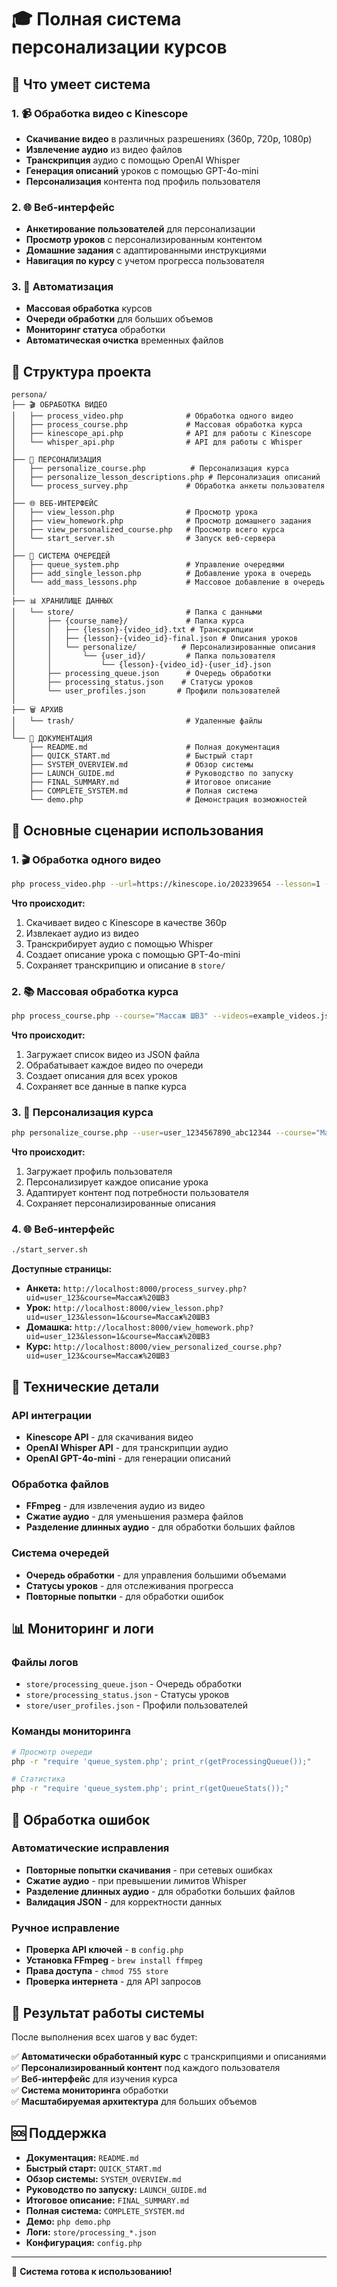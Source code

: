 # 🎓 Полная система персонализации курсов

## 🚀 Что умеет система

### 1. 📹 Обработка видео с Kinescope
- **Скачивание видео** в различных разрешениях (360p, 720p, 1080p)
- **Извлечение аудио** из видео файлов
- **Транскрипция** аудио с помощью OpenAI Whisper
- **Генерация описаний** уроков с помощью GPT-4o-mini
- **Персонализация** контента под профиль пользователя

### 2. 🌐 Веб-интерфейс
- **Анкетирование пользователей** для персонализации
- **Просмотр уроков** с персонализированным контентом
- **Домашние задания** с адаптированными инструкциями
- **Навигация по курсу** с учетом прогресса пользователя

### 3. 🔧 Автоматизация
- **Массовая обработка** курсов
- **Очереди обработки** для больших объемов
- **Мониторинг статуса** обработки
- **Автоматическая очистка** временных файлов

## 📁 Структура проекта

```
persona/
├── 🎬 ОБРАБОТКА ВИДЕО
│   ├── process_video.php              # Обработка одного видео
│   ├── process_course.php             # Массовая обработка курса
│   ├── kinescope_api.php              # API для работы с Kinescope
│   └── whisper_api.php                # API для работы с Whisper
│
├── 👤 ПЕРСОНАЛИЗАЦИЯ
│   ├── personalize_course.php          # Персонализация курса
│   ├── personalize_lesson_descriptions.php # Персонализация описаний
│   └── process_survey.php             # Обработка анкеты пользователя
│
├── 🌐 ВЕБ-ИНТЕРФЕЙС
│   ├── view_lesson.php                # Просмотр урока
│   ├── view_homework.php              # Просмотр домашнего задания
│   ├── view_personalized_course.php   # Просмотр всего курса
│   └── start_server.sh                # Запуск веб-сервера
│
├── 🔧 СИСТЕМА ОЧЕРЕДЕЙ
│   ├── queue_system.php               # Управление очередями
│   ├── add_single_lesson.php          # Добавление урока в очередь
│   └── add_mass_lessons.php           # Массовое добавление в очередь
│
├── 📊 ХРАНИЛИЩЕ ДАННЫХ
│   └── store/                         # Папка с данными
│       ├── {course_name}/             # Папка курса
│       │   ├── {lesson}-{video_id}.txt # Транскрипции
│       │   ├── {lesson}-{video_id}-final.json # Описания уроков
│       │   └── personalize/          # Персонализированные описания
│       │       └── {user_id}/         # Папка пользователя
│       │           └── {lesson}-{video_id}-{user_id}.json
│       ├── processing_queue.json      # Очередь обработки
│       ├── processing_status.json    # Статусы уроков
│       └── user_profiles.json       # Профили пользователей
│
├── 🗑️ АРХИВ
│   └── trash/                         # Удаленные файлы
│
└── 📖 ДОКУМЕНТАЦИЯ
    ├── README.md                      # Полная документация
    ├── QUICK_START.md                 # Быстрый старт
    ├── SYSTEM_OVERVIEW.md             # Обзор системы
    ├── LAUNCH_GUIDE.md                # Руководство по запуску
    ├── FINAL_SUMMARY.md               # Итоговое описание
    ├── COMPLETE_SYSTEM.md             # Полная система
    └── demo.php                       # Демонстрация возможностей
```

## 🎯 Основные сценарии использования

### 1. 🎬 Обработка одного видео
```bash
php process_video.php --url=https://kinescope.io/202339654 --lesson=1 --course="Массаж ШВЗ" --quality=360p
```

**Что происходит:**
1. Скачивает видео с Kinescope в качестве 360p
2. Извлекает аудио из видео
3. Транскрибирует аудио с помощью Whisper
4. Создает описание урока с помощью GPT-4o-mini
5. Сохраняет транскрипцию и описание в `store/`

### 2. 📚 Массовая обработка курса
```bash
php process_course.php --course="Массаж ШВЗ" --videos=example_videos.json --quality=360p
```

**Что происходит:**
1. Загружает список видео из JSON файла
2. Обрабатывает каждое видео по очереди
3. Создает описания для всех уроков
4. Сохраняет все данные в папке курса

### 3. 👤 Персонализация курса
```bash
php personalize_course.php --user=user_1234567890_abc12344 --course="Массаж ШВЗ"
```

**Что происходит:**
1. Загружает профиль пользователя
2. Персонализирует каждое описание урока
3. Адаптирует контент под потребности пользователя
4. Сохраняет персонализированные описания

### 4. 🌐 Веб-интерфейс
```bash
./start_server.sh
```

**Доступные страницы:**
- **Анкета:** `http://localhost:8000/process_survey.php?uid=user_123&course=Массаж%20ШВЗ`
- **Урок:** `http://localhost:8000/view_lesson.php?uid=user_123&lesson=1&course=Массаж%20ШВЗ`
- **Домашка:** `http://localhost:8000/view_homework.php?uid=user_123&lesson=1&course=Массаж%20ШВЗ`
- **Курс:** `http://localhost:8000/view_personalized_course.php?uid=user_123&course=Массаж%20ШВЗ`

## 🔧 Технические детали

### API интеграции
- **Kinescope API** - для скачивания видео
- **OpenAI Whisper API** - для транскрипции аудио
- **OpenAI GPT-4o-mini** - для генерации описаний

### Обработка файлов
- **FFmpeg** - для извлечения аудио из видео
- **Сжатие аудио** - для уменьшения размера файлов
- **Разделение длинных аудио** - для обработки больших файлов

### Система очередей
- **Очередь обработки** - для управления большими объемами
- **Статусы уроков** - для отслеживания прогресса
- **Повторные попытки** - для обработки ошибок

## 📊 Мониторинг и логи

### Файлы логов
- `store/processing_queue.json` - Очередь обработки
- `store/processing_status.json` - Статусы уроков
- `store/user_profiles.json` - Профили пользователей

### Команды мониторинга
```bash
# Просмотр очереди
php -r "require 'queue_system.php'; print_r(getProcessingQueue());"

# Статистика
php -r "require 'queue_system.php'; print_r(getQueueStats());"
```

## 🚨 Обработка ошибок

### Автоматические исправления
- **Повторные попытки скачивания** - при сетевых ошибках
- **Сжатие аудио** - при превышении лимитов Whisper
- **Разделение длинных аудио** - для обработки больших файлов
- **Валидация JSON** - для корректности данных

### Ручное исправление
- **Проверка API ключей** - в `config.php`
- **Установка FFmpeg** - `brew install ffmpeg`
- **Права доступа** - `chmod 755 store`
- **Проверка интернета** - для API запросов

## 🎉 Результат работы системы

После выполнения всех шагов у вас будет:

✅ **Автоматически обработанный курс** с транскрипциями и описаниями  
✅ **Персонализированный контент** под каждого пользователя  
✅ **Веб-интерфейс** для изучения курса  
✅ **Система мониторинга** обработки  
✅ **Масштабируемая архитектура** для больших объемов  

## 🆘 Поддержка

- **Документация:** `README.md`
- **Быстрый старт:** `QUICK_START.md`
- **Обзор системы:** `SYSTEM_OVERVIEW.md`
- **Руководство по запуску:** `LAUNCH_GUIDE.md`
- **Итоговое описание:** `FINAL_SUMMARY.md`
- **Полная система:** `COMPLETE_SYSTEM.md`
- **Демо:** `php demo.php`
- **Логи:** `store/processing_*.json`
- **Конфигурация:** `config.php`

---

🎉 **Система готова к использованию!**
















